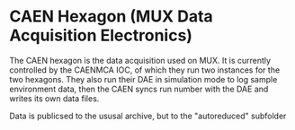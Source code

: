# CAEN Hexagon (MUX Data Acquisition Electronics)

The CAEN hexagon is the data acquisition used on MUX. It is currently controlled by the CAENMCA IOC, of which they run two instances for the two hexagons. They also run their DAE in simulation mode to log sample environment data, then the CAEN syncs run number with the DAE and writes its own data files. 

Data is publicsed to the ususal archive, but to the "autoreduced" subfolder

 




